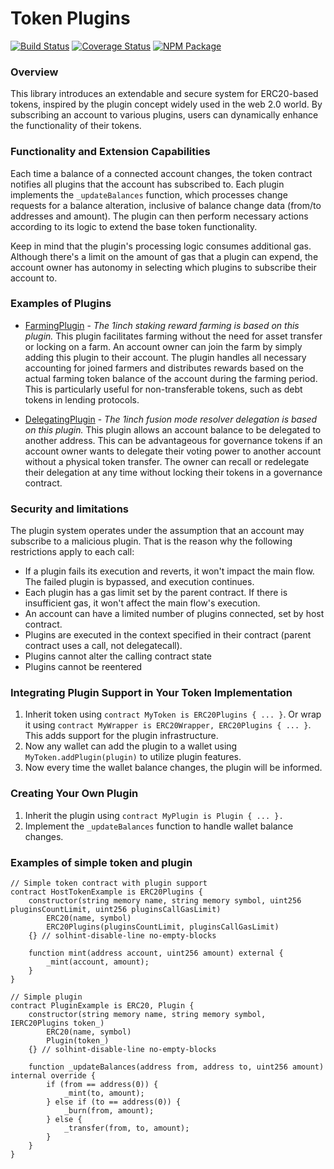 # Token Plugins

[![Build Status](https://github.com/1inch/token-plugins/workflows/CI/badge.svg)](https://github.com/1inch/token-plugins/actions)
[![Coverage Status](https://codecov.io/gh/1inch/token-plugins/branch/master/graph/badge.svg?token=Z3D5O3XUYV)](https://codecov.io/gh/1inch/token-plugins)
[![NPM Package](https://img.shields.io/npm/v/@1inch/token-plugins.svg)](https://www.npmjs.org/package/@1inch/token-plugins)

### Overview

This library introduces an extendable and secure system for ERC20-based tokens, inspired by the plugin concept widely used in the web 2.0 world. By subscribing an account to various plugins, users can dynamically enhance the functionality of their tokens.

### Functionality and Extension Capabilities
Each time a balance of a connected account changes, the token contract notifies all plugins that the account has subscribed to. Each plugin implements the `_updateBalances` function, which processes change requests for a balance alteration, inclusive of balance change data (from/to addresses and amount). The plugin can then perform necessary actions according to its logic to extend the base token functionality.

Keep in mind that the plugin's processing logic consumes additional gas. Although there's a limit on the amount of gas that a plugin can expend, the account owner has autonomy in selecting which plugins to subscribe their account to.

### Examples of Plugins
* [FarmingPlugin](https://github.com/1inch/farming) - *The 1inch staking reward farming is based on this plugin.*
This plugin facilitates farming without the need for asset transfer or locking on a farm. An account owner can join the farm by simply adding this plugin to their account. The plugin handles all necessary accounting for joined farmers and distributes rewards based on the actual farming token balance of the account during the farming period. This is particularly useful for non-transferable tokens, such as debt tokens in lending protocols.

* [DelegatingPlugin](https://github.com/1inch/delegating) - *The 1inch fusion mode resolver delegation is based on this plugin.*
 This plugin allows an account balance to be delegated to another address. This can be advantageous for governance tokens if an account owner wants to delegate their voting power to another account without a physical token transfer. The owner can recall or redelegate their delegation at any time without locking their tokens in a governance contract.

 ### Security and limitations
The plugin system operates under the assumption that an account may subscribe to a malicious plugin. That is the reason why the following restrictions apply to each call:

* If a plugin fails its execution and reverts, it won't impact the main flow. The failed plugin is bypassed, and execution continues.
* Each plugin has a gas limit set by the parent contract. If there is insufficient gas, it won't affect the main flow's execution.
* An account can have a limited number of plugins connected, set by host contract.
* Plugins are executed in the context specified in their contract (parent contract uses a call, not delegatecall).
* Plugins cannot alter the calling contract state
* Plugins cannot be reentered

### Integrating Plugin Support in Your Token Implementation

1. Inherit token using `contract MyToken is ERC20Plugins { ... }`.
Or wrap it using `contract MyWrapper is ERC20Wrapper, ERC20Plugins { ... }`.
This adds support for the plugin infrastructure.
2. Now any wallet can add the plugin to a wallet using `MyToken.addPlugin(plugin)` to utilize plugin features.
3. Now every time the wallet balance changes, the plugin will be informed.

### Creating Your Own Plugin
1. Inherit the plugin using `contract MyPlugin is Plugin { ... }.`
2. Implement the `_updateBalances` function to handle wallet balance changes.

### Examples of simple token and plugin
```Solidity
// Simple token contract with plugin support
contract HostTokenExample is ERC20Plugins {
    constructor(string memory name, string memory symbol, uint256 pluginsCountLimit, uint256 pluginsCallGasLimit)
        ERC20(name, symbol)
        ERC20Plugins(pluginsCountLimit, pluginsCallGasLimit)
    {} // solhint-disable-line no-empty-blocks

    function mint(address account, uint256 amount) external {
        _mint(account, amount);
    }
}

// Simple plugin
contract PluginExample is ERC20, Plugin {
    constructor(string memory name, string memory symbol, IERC20Plugins token_)
        ERC20(name, symbol)
        Plugin(token_)
    {} // solhint-disable-line no-empty-blocks

    function _updateBalances(address from, address to, uint256 amount) internal override {
        if (from == address(0)) {
            _mint(to, amount);
        } else if (to == address(0)) {
            _burn(from, amount);
        } else {
            _transfer(from, to, amount);
        }
    }
}
```